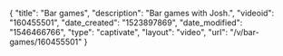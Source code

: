 {
    "title": "Bar games",
    "description": "Bar games with Josh.",
    "videoid": "160455501",
    "date_created": "1523897869",
    "date_modified": "1546466766",
    "type": "captivate",
    "layout": "video",
    "url": "\/v\/bar-games\/160455501"
}